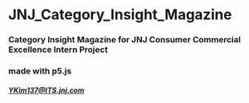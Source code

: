 # JNJ_Category_Insight_Magazine
### Category Insight Magazine for JNJ Consumer Commercial Excellence Intern Project
### made with p5.js
##### YKim137@ITS.jnj.com

